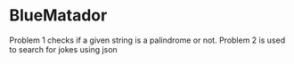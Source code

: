 # BlueMatador

Problem 1 checks if a given string is a palindrome or not.
Problem 2 is used to search for jokes using json
